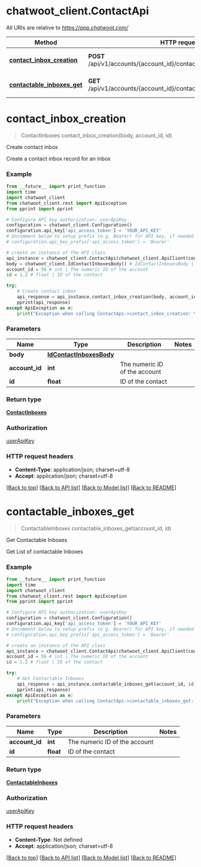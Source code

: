 # chatwoot_client.ContactApi

All URIs are relative to *https://app.chatwoot.com/*

Method | HTTP request | Description
------------- | ------------- | -------------
[**contact_inbox_creation**](ContactApi.md#contact_inbox_creation) | **POST** /api/v1/accounts/{account_id}/contacts/{id}/contact_inboxes | Create contact inbox
[**contactable_inboxes_get**](ContactApi.md#contactable_inboxes_get) | **GET** /api/v1/accounts/{account_id}/contacts/{id}/contactable_inboxes | Get Contactable Inboxes

# **contact_inbox_creation**
> ContactInboxes contact_inbox_creation(body, account_id, id)

Create contact inbox

Create a contact inbox record for an inbox

### Example
```python
from __future__ import print_function
import time
import chatwoot_client
from chatwoot_client.rest import ApiException
from pprint import pprint

# Configure API key authorization: userApiKey
configuration = chatwoot_client.Configuration()
configuration.api_key['api_access_token'] = 'YOUR_API_KEY'
# Uncomment below to setup prefix (e.g. Bearer) for API key, if needed
# configuration.api_key_prefix['api_access_token'] = 'Bearer'

# create an instance of the API class
api_instance = chatwoot_client.ContactApi(chatwoot_client.ApiClient(configuration))
body = chatwoot_client.IdContactInboxesBody() # IdContactInboxesBody | 
account_id = 56 # int | The numeric ID of the account
id = 1.2 # float | ID of the contact

try:
    # Create contact inbox
    api_response = api_instance.contact_inbox_creation(body, account_id, id)
    pprint(api_response)
except ApiException as e:
    print("Exception when calling ContactApi->contact_inbox_creation: %s\n" % e)
```

### Parameters

Name | Type | Description  | Notes
------------- | ------------- | ------------- | -------------
 **body** | [**IdContactInboxesBody**](IdContactInboxesBody.md)|  | 
 **account_id** | **int**| The numeric ID of the account | 
 **id** | **float**| ID of the contact | 

### Return type

[**ContactInboxes**](ContactInboxes.md)

### Authorization

[userApiKey](../README.md#userApiKey)

### HTTP request headers

 - **Content-Type**: application/json; charset=utf-8
 - **Accept**: application/json; charset=utf-8

[[Back to top]](#) [[Back to API list]](../README.md#documentation-for-api-endpoints) [[Back to Model list]](../README.md#documentation-for-models) [[Back to README]](../README.md)

# **contactable_inboxes_get**
> ContactableInboxes contactable_inboxes_get(account_id, id)

Get Contactable Inboxes

Get List of contactable Inboxes

### Example
```python
from __future__ import print_function
import time
import chatwoot_client
from chatwoot_client.rest import ApiException
from pprint import pprint

# Configure API key authorization: userApiKey
configuration = chatwoot_client.Configuration()
configuration.api_key['api_access_token'] = 'YOUR_API_KEY'
# Uncomment below to setup prefix (e.g. Bearer) for API key, if needed
# configuration.api_key_prefix['api_access_token'] = 'Bearer'

# create an instance of the API class
api_instance = chatwoot_client.ContactApi(chatwoot_client.ApiClient(configuration))
account_id = 56 # int | The numeric ID of the account
id = 1.2 # float | ID of the contact

try:
    # Get Contactable Inboxes
    api_response = api_instance.contactable_inboxes_get(account_id, id)
    pprint(api_response)
except ApiException as e:
    print("Exception when calling ContactApi->contactable_inboxes_get: %s\n" % e)
```

### Parameters

Name | Type | Description  | Notes
------------- | ------------- | ------------- | -------------
 **account_id** | **int**| The numeric ID of the account | 
 **id** | **float**| ID of the contact | 

### Return type

[**ContactableInboxes**](ContactableInboxes.md)

### Authorization

[userApiKey](../README.md#userApiKey)

### HTTP request headers

 - **Content-Type**: Not defined
 - **Accept**: application/json; charset=utf-8

[[Back to top]](#) [[Back to API list]](../README.md#documentation-for-api-endpoints) [[Back to Model list]](../README.md#documentation-for-models) [[Back to README]](../README.md)

